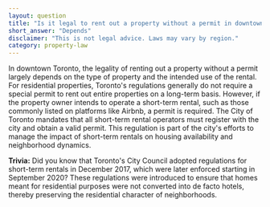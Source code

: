 ```yaml
---
layout: question
title: "Is it legal to rent out a property without a permit in downtown Toronto?"
short_answer: "Depends"
disclaimer: "This is not legal advice. Laws may vary by region."
category: property-law
---
```

In downtown Toronto, the legality of renting out a property without a permit largely depends on the type of property and the intended use of the rental. For residential properties, Toronto's regulations generally do not require a special permit to rent out entire properties on a long-term basis. However, if the property owner intends to operate a short-term rental, such as those commonly listed on platforms like Airbnb, a permit is required. The City of Toronto mandates that all short-term rental operators must register with the city and obtain a valid permit. This regulation is part of the city's efforts to manage the impact of short-term rentals on housing availability and neighborhood dynamics.

**Trivia:** Did you know that Toronto's City Council adopted regulations for short-term rentals in December 2017, which were later enforced starting in September 2020? These regulations were introduced to ensure that homes meant for residential purposes were not converted into de facto hotels, thereby preserving the residential character of neighborhoods.
